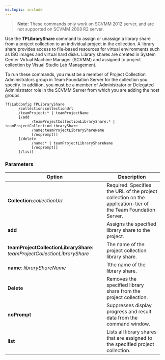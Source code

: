 ```yaml
---
ms.topic: include
---
```


> **Note:**
> These commands only work on SCVMM 2012 server, and are not supported on
> SCVMM 2008 R2 server.

Use the **TPLibraryShare** command to assign or unassign a library share
from a project collection to an individual project in the
collection. A library share provides access to file-based resources for
virtual environments such as ISO images and virtual hard disks. Library
shares are created in System Center Virtual Machine Manager (SCVMM) and
assigned to project collection by Visual Studio Lab Management.

To run these commands, you must be a member of Project Collection
Administrators group in Team Foundation Server for the collection you
specify. In addition, you must be a member of Administrator or Delegated
Administrator role in the SCVMM Server from which you are adding the
host groups.


    TfsLabConfig TPLibraryShare
          /collection:collectionUrl
          /teamProject:* | teamProjectName
          [/add 
                /teamProjectCollectionLibraryShare:* | teamProjectCollectionLibraryShare
                /name:teamProjectLibraryShareName
                [/noprompt]]
          [/delete 
                /name:* | teamProjectLibraryShareName
                [/noprompt]]
          [/list]

### Parameters



| Option | Description |
| --- | --- |
| **Collection**:*collectionUrl* | Required. Specifies the URL of the project collection on the application-tier of the Team Foundation Server.  |
| **add** | Assigns the specified library share to the project. |
| **teamProjectCollectionLibraryShare**: *teamProjectCollectionLibraryShare* | The name of the project collection library share. |
| **name**: *libraryShareName* | Tthe name of the library share. |
| **Delete** | Removes the specified library share from the project collection.  |
| **noPrompt** | Suppresses display progress and result data from the command window. |
| **list** | Lists all library shares that are assigned to the specified project collection. |

